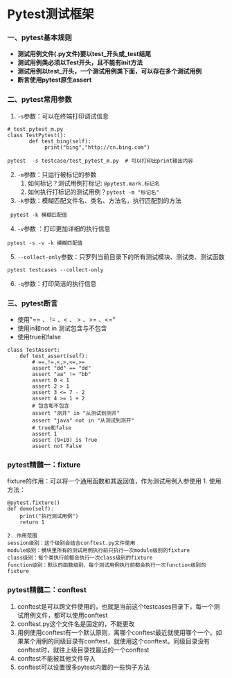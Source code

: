 # Pytest测试框架
### 一、pytest基本规则
* **测试用例文件(.py文件)要以test_开头或_test结尾**
* **测试用例类必须以Test开头，且不能有init方法**
* **测试用例以test_开头，一个测试用例类下面，可以存在多个测试用例**
* **断言使用pytest原生assert**
### 二、pytest常用参数
1. `-s`参数：可以在终端打印调试信息
```
# test_pytest_m.py
class TestPytest():
       def test_bing(self):
            print("bing","http://cn.bing.com")
```
```
pytest  -s testcase/test_pytest_m.py  # 可以打印出print输出内容
```
2. `-m`参数：只运行被标记的参数
    1. 如何标记？测试用例打标记: `@pytest.mark.标记名`
    2. 如何执行打标记的测试用例？`pytest -m "标记名"  `
3. `-k`参数：模糊匹配文件名、类名、方法名，执行匹配到的方法  
```
 pytest -k 模糊匹配值
```
4. `-v`参数 ：打印更加详细的执行信息  
```
pytest -s -v -k 模糊匹配值
```
5. `--collect-only`参数：只罗列当前目录下的所有测试模块、测试类、测试函数  
```
pytest testcases --collect-only
```
6. `-q`参数：打印简洁的执行信息
### 三、pytest断言  
* 使用"== 、 != 、< 、 > 、>= 、<=”
* 使用in和not in 测试包含与不包含  
* 使用true和false
```
class TestAssert:
    def test_assert(self):
        # ==,!=,<,>,<=,>=
        assert "dd" == "dd"
        assert "aa" != "bb"
        assert 0 < 1
        assert 2 > 1
        assert 3 <= 7 - 2
        assert 4 >= 1 + 2
        # 包含和不包含
        assert "测开" in "从测试到测开"
        assert "java" not in "从测试到测开"
        # true和false
        assert 1
        assert (9<10) is True
        assert not False
```
### pytest精髓一：fixture
fixture的作用：可以将一个通用函数和其返回值，作为测试用例入参使用
    1. 使用方法：
```
@pytest.fixture()
def demo(self):
    print("执行测试用例")
    return 1
``` 
    2. 作用范围  
    session级别：这个级别会结合conftest.py文件使用  
    module级别：模块里所有的测试用例执行前只执行一次module级别的fixture  
    class级别：每个类执行前都会执行一次class级别的fixture  
    function级别：默认的函数级别，每个测试用例执行前都会执行一次function级别的fixture
### pytest精髓二：conftest  
1. conftest是可以跨文件使用的，也就是当前这个testcases目录下，每一个测试用例文件，都可以使用conftest
2. conftest.py这个文件名是固定的，不能更改
3. 用例使用conftest有一个默认原则，离哪个conftest最近就使用哪个一个。如果某个用例的同级目录有conftest，就使用这个conftest。同级目录没有conftest时，就往上级目录找最近的一个conftest
4. conftest不能被其他文件导入
5. conftest可以设置很多pytest内置的一些钩子方法